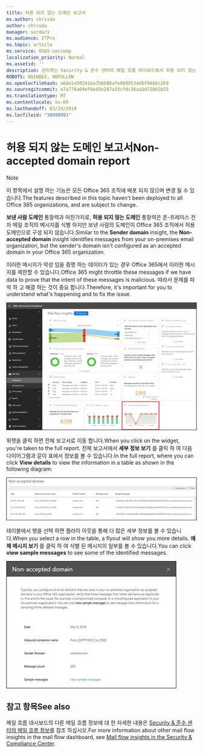 ```yaml
---
title: 허용 되지 않는 도메인 보고서
ms.author: chrisda
author: chrisda
manager: serdars
ms.audience: ITPro
ms.topic: article
ms.service: O365-seccomp
localization_priority: Normal
ms.assetid: ''
description: 관리자는 Security & 준수 센터의 메일 흐름 대시보드에서 허용 되지 않는 도메인 보고서에 대 한 정보를 확인할 수 있습니다.
ROBOTS: NOINDEX, NOFOLLOW
ms.openlocfilehash: a69a1e59241ea7b6680afe8608534dbf9460c269
ms.sourcegitcommit: e7a776a04ef6ed5e287a33cfdc36aa2d72862b55
ms.translationtype: MT
ms.contentlocale: ko-KR
ms.lasthandoff: 03/29/2019
ms.locfileid: "30998991"
---
```

# <a name="non-accepted-domain-report"></a><span data-ttu-id="de06b-103">허용 되지 않는 도메인 보고서</span><span class="sxs-lookup"><span data-stu-id="de06b-103">Non-accepted domain report</span></span>

> [!NOTE]
> <span data-ttu-id="de06b-104">이 항목에서 설명 하는 기능은 모든 Office 365 조직에 배포 되지 않으며 변경 될 수 있습니다.</span><span class="sxs-lookup"><span data-stu-id="de06b-104">The features described in this topic haven't been deployed to all Office 365 organizations, and are subject to change.</span></span>

<span data-ttu-id="de06b-105">**보낸 사람 도메인** 통찰력과 마찬가지로, **허용 되지 않는 도메인** 통찰력은 온-프레미스 전자 메일 조직의 메시지를 식별 하지만 보낸 사람의 도메인이 Office 365 조직에서 허용 도메인으로 구성 되지 않습니다.</span><span class="sxs-lookup"><span data-stu-id="de06b-105">Similar to the **Sender domain** insight, the **Non-accepted domain** insight identifies messages from your on-premises email organization, but the sender's domain isn't configured as an accepted domain in your Office 365 organization.</span></span>

<span data-ttu-id="de06b-106">이러한 메시지가 악성 임을 증명 하는 데이터가 있는 경우 Office 365에서 이러한 메시지를 제한할 수 있습니다.</span><span class="sxs-lookup"><span data-stu-id="de06b-106">Office 365 might throttle these messages if we have data to prove that the intent of these messages is malicious.</span></span> <span data-ttu-id="de06b-107">따라서 문제를 파악 하 고 해결 하는 것이 중요 합니다.</span><span class="sxs-lookup"><span data-stu-id="de06b-107">Therefore, it's important for you to understand what's happening and to fix the issue.</span></span>

![Security & 준수 센터의 메일 흐름 대시보드에 허용 되지 않는 도메인 보고서가 있습니다.](media/non-accepted-domain-report-selected.png)

<span data-ttu-id="de06b-109">위젯을 클릭 하면 전체 보고서로 이동 합니다.</span><span class="sxs-lookup"><span data-stu-id="de06b-109">When you click on the widget, you're taken to the full report.</span></span> <span data-ttu-id="de06b-110">전체 보고서에서 **세부 정보 보기** 를 클릭 하 여 다음 다이어그램과 같이 표에서 정보를 볼 수 있습니다.</span><span class="sxs-lookup"><span data-stu-id="de06b-110">In the full report, where you can click **View details** to view the information in a table as shown in the following diagram:</span></span>

![허용 되지 않는 도메인 보고서의 정보 테이블 보기](media/non-accepted-domain-report-view-details.png)

<span data-ttu-id="de06b-112">테이블에서 행을 선택 하면 플라이 아웃을 통해 더 많은 세부 정보를 볼 수 있습니다.</span><span class="sxs-lookup"><span data-stu-id="de06b-112">When you select a row in the table, a flyout will show you more details.</span></span> <span data-ttu-id="de06b-113">**예제 메시지 보기** 를 클릭 하 여 식별 된 메시지의 일부를 볼 수 있습니다.</span><span class="sxs-lookup"><span data-stu-id="de06b-113">You can click **view sample messages** to see some of the identified messages.</span></span>

![허용 되지 않는 도메인 보고서의 세부 정보 테이블에서 행 선택](media/non-accepted-domain-report-select-row-in-table.png)

## <a name="see-also"></a><span data-ttu-id="de06b-115">참고 항목</span><span class="sxs-lookup"><span data-stu-id="de06b-115">See also</span></span>

<span data-ttu-id="de06b-116">메일 흐름 대시보드의 다른 메일 흐름 정보에 대 한 자세한 내용은 [Security & 준수 센터의 메일 흐름 정보](mail-flow-insights-v2.md)를 참조 하십시오.</span><span class="sxs-lookup"><span data-stu-id="de06b-116">For more information about other mail flow insights in the mail flow dashboard, see [Mail flow insights in the Security & Compliance Center](mail-flow-insights-v2.md).</span></span>
